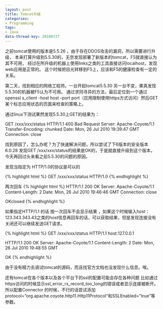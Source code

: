 ```yaml
---
layout: post
title: Tomcat升级
categories:
- Programming
tags:
- Java
data-thread-key: 20100727
---
```


之前tomcat使用的版本是5.5.26 ，由于存在DDOS攻击的漏洞，所以需要进行升级，
本来打算升级到5.5.30的，无奈发现部署了新版本的tomcat，F5就直接认为其不可用，
经过在所升级的机器上使用links之类的工具直接访问localhost，发现web应用是正常的。
这个时候把目光转移到F5上，应该和F5的健康检查有一定的关系。  

第二天，找到相应的网络工程师。一台开起tomcat5.5.30 另一台不变，果真发现5.5.30的机器被F5认为不可用。
通过求同寻异的方法，最后定位到一个通过openssl s_client -host host -port port（应用限制使用https方式访问）然后GET某个标志应用状态的页面来检查的策略上。  

通过linux下测试果然发现5.5.30上GET的结果为：  


GET /xxx/xxx/status
HTTP/1.1 400 Bad Request
Server: Apache-Coyote/1.1
Transfer-Encoding: chunked
Date: Mon, 26 Jul 2010 19:39:47 GMT
Connection: close

找到原因了，怎么办呢？为了快速解决问题，所以尝试了下6版本的安全版本6.0.28 发现GET /xxx/xxx/status的结果是OK的，于是就直接升级到这个版本。
今天再回过头来看之前5.5.30的问题的原因。

发现当指定为 HTTP/1.0的协议是可以的

{% highlight html %}
GET /xxx/xxx/status HTTP/1.0
{% endhighlight %}

两次回车
{% highlight html %}
HTTP/1.1 200 OK
Server: Apache-Coyote/1.1
Content-Length: 2
Date: Mon, 26 Jul 2010 19:46:46 GMT
Connection: close

OKclosed
{% endhighlight %}

如果指定HTTP/1.1 的话
按一次回车不会显示结果 ，如果这个时候输入host：123.343.343.43之类的host信息再回车的话，可以获取结果，但是发现连接没有关闭还可以继续发送GET请求。

{% highlight html %}
GET /xxx/xxx/status HTTP/1.1
host:127.0.0.1

HTTP/1.1 200 OK
Server: Apache-Coyote/1.1
Content-Length: 2
Date: Mon, 26 Jul 2010 19:48:55 GMT

OK
{% endhighlight %}

由于没有精力去调试tomcat的源码，而且找官方文档也没发现什么信息。唉。
  
还有tomcat在各个版本以及各个平台下的ssl的配置可能会存在各种问题
比如通过https访问的时候显示ssl_error_rx_record_too_long的错误或者显示连接被断开。
所以配置Connector 的时候，不行的话尝试添加protocol=”org.apache.coyote.http11.Http11Protocol”和SSLEnabled=”true”等参数。
